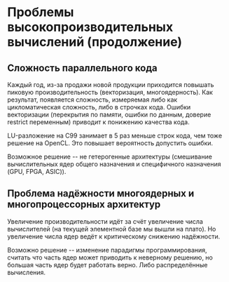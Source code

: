 # Проблемы высокопроизводительных вычислений  (продолжение)

## Сложность параллельного кода

Каждый год, из-за продажи новой продукции приходится повышать пиковую производительность (векторизация, многоядерность). Как результат, появляется сложность, измеряемая либо как цикломатическая сложность, либо в строчках кода. Ошибки векторизации (перекрытия по памяти, ошибки по данным, доверие restrict переменным) приводит к понижению качества кода.

LU-разложение на C99 занимает в 5 раз меньше строк кода, чем тоже решение на OpenCL. Это повышает вероятность допустить ошибки.

Возможное решение -- не гетерогенные архитектуры (смешивание вычислительных ядер общего назначения и специфичного назначения (GPU, FPGA, ASIC)).

## Проблема надёжности многоядерных и многопроцессорных архитектур

Увеличение производительности идёт за счёт увеличение числа вычислителей (на текущей элементной базе мы вышли на плато). Но увеличение числа ядер ведёт к критическому снижению надёжности.

Возможно решение -- изменение парадигмы программирования, считать что часть ядер может приводить к неверному решению, но большая часть ядер будет работать верно. Либо распределённые вычисления.
